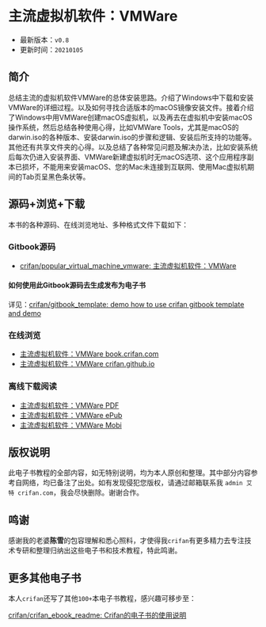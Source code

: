 # 主流虚拟机软件：VMWare

* 最新版本：`v0.8`
* 更新时间：`20210105`

## 简介

总结主流的虚拟机软件VMWare的总体安装思路。介绍了Windows中下载和安装VMWare的详细过程。以及如何寻找合适版本的macOS镜像安装文件。接着介绍了Windows中用VMWare创建macOS虚拟机，以及再去在虚拟机中安装macOS操作系统，然后总结各种使用心得，比如VMWare Tools，尤其是macOS的darwin.iso的各种版本、安装darwin.iso的步骤和逻辑、安装后所支持的功能等。其他还有共享文件夹的心得。以及总结了各种常见问题及解决办法，比如安装系统后每次仍进入安装界面、VMWare新建虚拟机时无macOS选项、这个应用程序副本已损坏，不能用来安装macOS、您的Mac未连接到互联网、使用Mac虚拟机期间的Tab页呈黑色条状等。

## 源码+浏览+下载

本书的各种源码、在线浏览地址、多种格式文件下载如下：

### Gitbook源码

* [crifan/popular_virtual_machine_vmware: 主流虚拟机软件：VMWare](https://github.com/crifan/popular_virtual_machine_vmware)

#### 如何使用此Gitbook源码去生成发布为电子书

详见：[crifan/gitbook_template: demo how to use crifan gitbook template and demo](https://github.com/crifan/gitbook_template)

### 在线浏览

* [主流虚拟机软件：VMWare book.crifan.com](http://book.crifan.com/books/popular_virtual_machine_vmware/website)
* [主流虚拟机软件：VMWare crifan.github.io](https://crifan.github.io/popular_virtual_machine_vmware/website)

### 离线下载阅读

* [主流虚拟机软件：VMWare PDF](http://book.crifan.com/books/popular_virtual_machine_vmware/pdf/popular_virtual_machine_vmware.pdf)
* [主流虚拟机软件：VMWare ePub](http://book.crifan.com/books/popular_virtual_machine_vmware/epub/popular_virtual_machine_vmware.epub)
* [主流虚拟机软件：VMWare Mobi](http://book.crifan.com/books/popular_virtual_machine_vmware/mobi/popular_virtual_machine_vmware.mobi)

## 版权说明

此电子书教程的全部内容，如无特别说明，均为本人原创和整理。其中部分内容参考自网络，均已备注了出处。如有发现侵犯您版权，请通过邮箱联系我 `admin 艾特 crifan.com`，我会尽快删除。谢谢合作。

## 鸣谢

感谢我的老婆**陈雪**的包容理解和悉心照料，才使得我`crifan`有更多精力去专注技术专研和整理归纳出这些电子书和技术教程，特此鸣谢。

## 更多其他电子书

本人`crifan`还写了其他`100+`本电子书教程，感兴趣可移步至：

[crifan/crifan_ebook_readme: Crifan的电子书的使用说明](https://github.com/crifan/crifan_ebook_readme)

